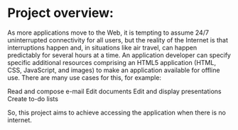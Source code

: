 <h1><b>Project overview:</b></h1>
As more applications move to the Web, it is tempting to assume 24/7 uninterrupted connectivity for all users, but the reality of the Internet is that interruptions happen and, in situations like air travel, can happen predictably for several hours at a time.
An application developer can specify specific additional resources comprising an HTML5 application (HTML, CSS, JavaScript, and images) to make an application available for offline use. There are many use cases for this, for example:


Read and compose e-mail
Edit documents
Edit and display presentations
Create to-do lists

So, this project aims to achieve accessing the application when there is no internet.
